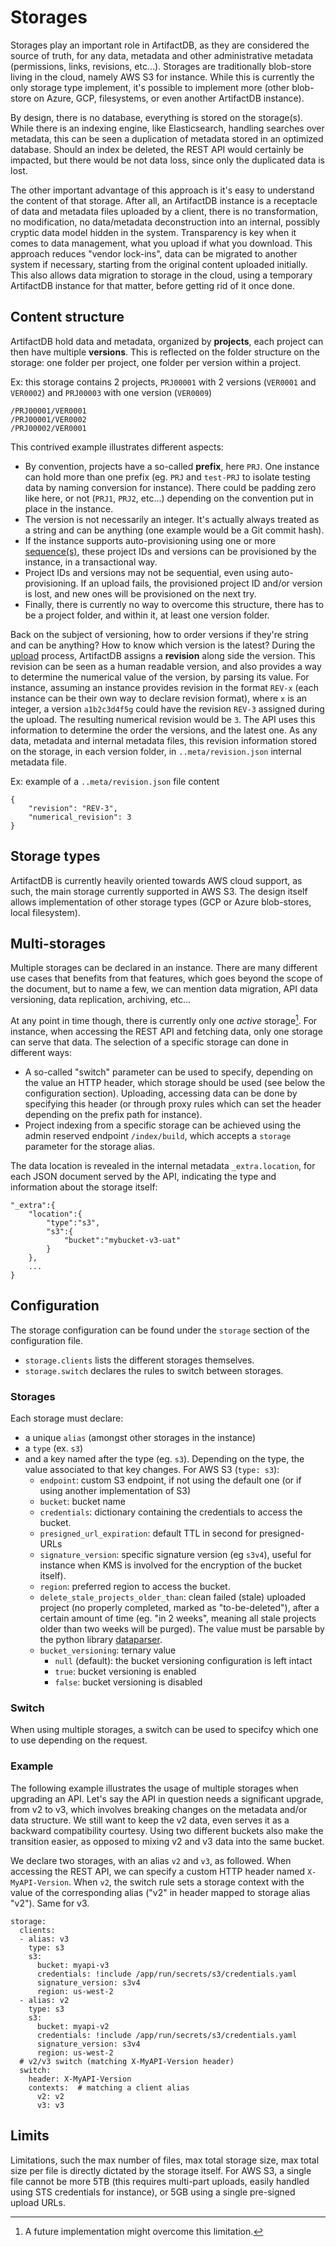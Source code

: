 # Storages

Storages play an important role in ArtifactDB, as they are considered the source of truth, for any data, metadata and
other administrative metadata (permissions, links, revisions, etc...). Storages are traditionally blob-store living in
the cloud, namely AWS S3 for instance. While this is currently the only storage type implement, it's possible to
implement more (other blob-store on Azure, GCP, filesystems, or even another ArtifactDB instance).

By design, there is no database, everything is stored on the storage(s). While there is an indexing engine, like
Elasticsearch, handling searches over metadata, this can be seen a duplication of metadata stored in an optimized
database. Should an index be deleted, the REST API would certainly be impacted, but there would be not data loss, since
only the duplicated data is lost.

The other important advantage of this approach is it's easy to understand the content of that storage. After all, an
ArtifactDB instance is a receptacle of data and metadata files uploaded by a client, there is no transformation, no
modification, no data/metadata deconstruction into an internal, possibly cryptic data model hidden in the system.
Transparency is key when it comes to data management, what you upload if what you download. This approach reduces
"vendor lock-ins", data can be migrated to another system if necessary, starting from the original content uploaded
initially. This also allows data migration to storage in the cloud, using a temporary ArtifactDB instance for that
matter, before getting rid of it once done.

## Content structure

ArtifactDB hold data and metadata, organized by **projects**, each project can then have multiple **versions**. This is
reflected on the folder structure on the storage: one folder per project, one folder per version within a project. 

Ex: this storage contains 2 projects, `PRJ00001` with 2 versions (`VER0001` and `VER0002`) and `PRJ00003` with one
version (`VER0009`)
```
/PRJ00001/VER0001
/PRJ00001/VER0002
/PRJ00002/VER0001
```

This contrived example illustrates different aspects:

- By convention, projects have a so-called **prefix**, here `PRJ`. One instance can hold more than one prefix (eg. `PRJ`
  and `test-PRJ` to isolate testing data by naming conversion for instance). There could be padding zero like here, or
  not (`PRJ1`, `PRJ2`, etc...) depending on the convention put in place in the instance.
- The version is not necessarily an integer. It's actually always treated as a string and can be anything (one example
  would be a Git commit hash).
- If the instance supports auto-provisioning using one or more [sequence(s)](sequence), these project IDs and versions
  can be provisioned by the instance, in a transactional way.
- Project IDs and versions may not be sequential, even using auto-provisioning. If an upload fails, the provisioned
  project ID and/or version is lost, and new ones will be provisioned on the next try.
- Finally, there is currently no way to overcome this structure, there has to be a project folder, and within it, at
  least one version folder.

Back on the subject of versioning, how to order versions if they're string and can be anything? How to know which
version is the latest? During the [upload](usage/upload) process, ArtifactDB assigns a **revision** along side the
version. This revision can be seen as a human readable version, and also provides a way to determine the numerical value
of the version, by parsing its value. For instance, assuming an instance provides revision in the format `REV-x` (each
instance can be their own way to declare revision format), where `x` is an integer, a version `a1b2c3d4f5g` could have
the revision `REV-3` assigned during the upload. The resulting numerical revision would be `3`. The API uses this
information to determine the order the versions, and the latest one. As any data, metadata and internal metadata files,
this revision information stored on the storage, in each version folder, in `..meta/revision.json` internal metadata file.

Ex: example of a `..meta/revision.json` file content
```
{
    "revision": "REV-3",
    "numerical_revision": 3
}
```

## Storage types

ArtifactDB is currently heavily oriented towards AWS cloud support, as such, the main storage currently supported in AWS
S3. The design itself allows implementation of other storage types (GCP or Azure blob-stores, local filesystem).


## Multi-storages

Multiple storages can be declared in an instance. There are many different use cases that benefits from that features,
which goes beyond the scope of the document, but to name a few, we can mention data migration, API data versioning, data
replication, archiving, etc...

At any point in time though, there is currently only one *active* storage[^1]. For instance, when accessing the REST API and
fetching data, only one storage can serve that data. The selection of a specific storage can done in different ways:

- A so-called "switch" parameter can be used to specify, depending on the value an HTTP header, which storage should be
  used (see below the configuration section). Uploading, accessing data can be done by specifying this header (or
  through proxy rules which can set the header depending on the prefix path for instance).
- Project indexing from a specific storage can be achieved using the admin reserved endpoint `/index/build`, which
  accepts a `storage` parameter for the storage alias.

The data location is revealed in the internal metadata `_extra.location`, for each JSON document served by the API,
indicating the type and information about the storage itself:
```
"_extra":{
    "location":{
        "type":"s3",
        "s3":{
            "bucket":"mybucket-v3-uat"
        }
    },
    ...
}
```

## Configuration

The storage configuration can be found under the `storage` section of the configuration file.

- `storage.clients` lists the different storages themselves.
- `storage.switch` declares the rules to switch between storages.

### Storages 

Each storage must declare:

- a unique `alias` (amongst other storages in the instance)
- a `type` (ex. `s3`)
- and a key named after the type (eg. `s3`). Depending on the type, the value associated to that key changes. For AWS S3
  (`type: s3`):
  - `endpoint`: custom S3 endpoint, if not using the default one (or if using another implementation of S3)
  - `bucket`: bucket name
  - `credentials`: dictionary containing the credentials to access the bucket.
  - `presigned_url_expiration`: default TTL in second for presigned-URLs
  - `signature_version`: specific signature version (eg `s3v4`), useful for instance when KMS is involved for the
    encryption of the bucket itself).
  - `region`: preferred region to access the bucket.
  - `delete_stale_projects_older_than`: clean failed (stale) uploaded project (no properly completed, marked as
    "to-be-deleted"), after a certain amount of time (eg. "in 2 weeks", meaning all stale projects older than two weeks
    will be purged). The value must be parsable by the python library
    [dataparser](https://dateparser.readthedocs.io/en/latest/).
  - `bucket_versioning`: ternary value
    - `null` (default): the bucket versioning configuration is left intact
    - `true`: bucket versioning is enabled
    - `false`: bucket versioning is disabled

### Switch

When using multiple storages, a switch can be used to specifcy which one to use depending on the request.

### Example

The following example illustrates the usage of multiple storages when upgrading an API. Let's say the API in question
needs a significant upgrade, from v2 to v3, which involves breaking changes on the metadata and/or data structure. We
still want to keep the v2 data, even serves it as a backward compatibility courtesy. Using two different buckets also
make the transition easier, as opposed to mixing v2 and v3 data into the same bucket.

We declare two storages, with an alias `v2` and `v3`, as followed. When accessing the REST API, we can specify a custom
HTTP header named `X-MyAPI-Version`. When `v2`, the switch rule sets a storage context with the value of the
corresponding alias ("v2" in header mapped to storage alias "v2"). Same for v3.

```
storage:
  clients:
  - alias: v3
    type: s3
    s3: 
      bucket: myapi-v3
      credentials: !include /app/run/secrets/s3/credentials.yaml
      signature_version: s3v4
      region: us-west-2
  - alias: v2
    type: s3
    s3: 
      bucket: myapi-v2
      credentials: !include /app/run/secrets/s3/credentials.yaml
      signature_version: s3v4
      region: us-west-2
  # v2/v3 switch (matching X-MyAPI-Version header)
  switch:                                                                                                                                                                                                                                                                                                                                                                                                                                
    header: X-MyAPI-Version
    contexts:  # matching a client alias
      v2: v2
      v3: v3
```



## Limits

Limitations, such the max number of files, max total storage size, max total size per file is directly dictated by the
storage itself. For AWS S3, a single file cannot be more 5TB (this requires multi-part uploads, easily handled using STS
credentials for instance), or 5GB using a single pre-signed upload URLs.

[^1]: A future implementation might overcome this limitation.

